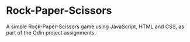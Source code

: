 # Rock-Paper-Scissors
A simple Rock-Paper-Scissors game using JavaScript, HTML and CSS, as part of the Odin project assignments.
